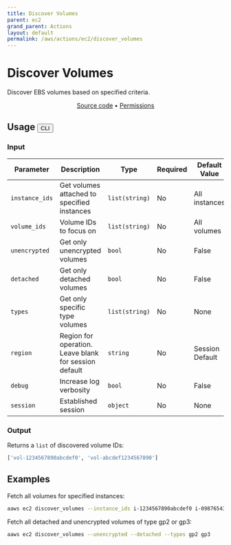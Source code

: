 ```yaml
---
title: Discover Volumes
parent: ec2
grand_parent: Actions
layout: default
permalink: /aws/actions/ec2/discover_volumes
---
```


# Discover Volumes

Discover EBS volumes based on specified criteria.

<p align="center">
   <a href="https://github.com/avtomat-hub/avtomat-aws/tree/main/avtomat_aws/ec2/discover_volumes.py">Source code</a> •
   <a href="/aws/permissions/ec2/discover_volumes">Permissions</a>
</p>

## Usage <button id="toggleButton" class="btn fs-3" onclick="toggleTables()">CLI</button>

### Input

| Parameter      | Description                                           | Type           | Required | Default Value   |
|----------------|-------------------------------------------------------|----------------|----------|-----------------|
| `instance_ids` | Get volumes attached to specified instances           | `list(string)` | No       | All instances   |
| `volume_ids`   | Volume IDs to focus on                                | `list(string)` | No       | All volumes     |
| `unencrypted`  | Get only unencrypted volumes                          | `bool`         | No       | False           |
| `detached`     | Get only detached volumes                             | `bool`         | No       | False           |
| `types`        | Get only specific type volumes                        | `list(string)` | No       | None            |
| `region`       | Region for operation. Leave blank for session default | `string`       | No       | Session Default |
| `debug`        | Increase log verbosity                                | `bool`         | No       | False           |
| `session`      | Established session                                   | `object`       | No       | None            |

### Output

Returns a `list` of discovered volume IDs:

```python
['vol-1234567890abcdef0', 'vol-abcdef1234567890']
```

<div markdown="1" id="cli" style="display: block;">

## Examples

Fetch all volumes for specified instances:

```bash
aaws ec2 discover_volumes --instance_ids i-1234567890abcdef0 i-0987654321fedcba0
```

Fetch all detached and unencrypted volumes of type gp2 or gp3:

```bash
aaws ec2 discover_volumes --unencrypted --detached --types gp2 gp3
```

</div>

<div markdown="1" id="prog" style="display: none;">

## Examples

Fetch all volumes for specified instances:

```python
from avtomat_aws import ec2

response = ec2.discover_volumes(instance_ids=["i-1234567890abcdef0", "i-0987654321fedcba0"])
```

Fetch all detached and unencrypted volumes of type gp2 or gp3:

```python
from avtomat_aws import ec2

response = ec2.discover_volumes(unencrypted=True,
                                detached=True,
                                types=['gp2', 'gp3'])
```

</div>

<script>
  function toggleTables() {
    var cli = document.getElementById("cli");
    var prog = document.getElementById("prog");
    var toggleButton = document.getElementById("toggleButton");
    if (cli.style.display === "none") {
      cli.style.display = "block";
      prog.style.display = "none";
      toggleButton.innerHTML = "CLI";
    } else {
      cli.style.display = "none";
      prog.style.display = "block";
      toggleButton.innerHTML = "Programmatic";
    } 
  }
</script>
